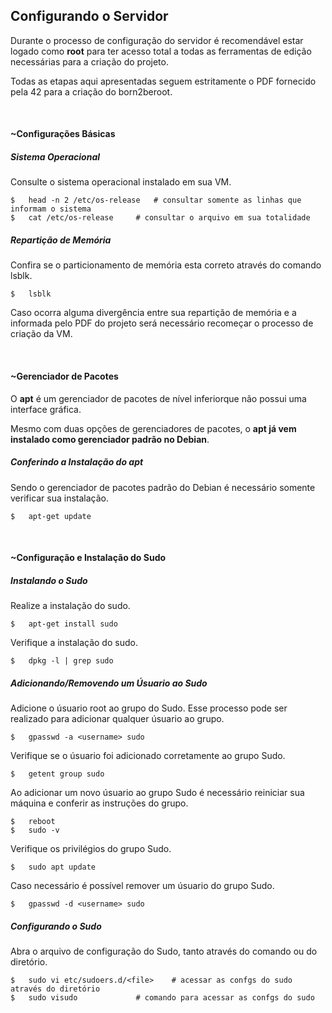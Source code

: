 ## Configurando o Servidor

<p>Durante o processo de configuração do servidor é recomendável estar logado como <b>root</b> para ter acesso total a todas as ferramentas de edição necessárias para a criação do projeto.</p>
<p>Todas as etapas aqui apresentadas seguem estritamente o PDF fornecido pela 42 para a criação do born2beroot.</p><br>

#### ~Configurações Básicas

##### Sistema Operacional

<p>Consulte o sistema operacional instalado em sua VM.</p>

```
$	head -n 2 /etc/os-release	# consultar somente as linhas que informam o sistema
$	cat /etc/os-release		# consultar o arquivo em sua totalidade
```

##### Repartição de Memória

<p>Confira se o particionamento de memória esta correto através do comando lsblk.</p>

```
$	lsblk
```

<p>Caso ocorra alguma divergência entre sua repartição de memória e a informada pelo PDF do projeto será necessário recomeçar o processo de criação da VM.</p><br>

#### ~Gerenciador de Pacotes

<p>O <b>apt</b> é um gerenciador de pacotes de nível inferiorque não possui uma interface gráfica.</p>
<p>Mesmo com duas opções de gerenciadores de pacotes, o <b>apt já vem instalado como gerenciador padrão no Debian</b>.</p>

##### Conferindo a Instalação do apt

<p>Sendo o gerenciador de pacotes padrão do Debian é necessário somente verificar sua instalação.</p>

```
$	apt-get update
```

<br>

#### ~Configuração e Instalação do Sudo

##### Instalando o Sudo

<p>Realize a instalação do sudo.</p>

```
$	apt-get install sudo
```

<p>Verifique a instalação do sudo.</p>

```
$	dpkg -l | grep sudo
```

##### Adicionando/Removendo um Úsuario ao Sudo

<p>Adicione o úsuario root ao grupo do Sudo. Esse processo pode ser realizado para adicionar qualquer úsuario ao grupo.</p>

```
$	gpasswd -a <username> sudo
```

<p>Verifique se o úsuario foi adicionado corretamente ao grupo Sudo.</p>

```
$	getent group sudo
```

<p>Ao adicionar um novo úsuario ao grupo Sudo é necessário reiniciar sua máquina e conferir as instruções do grupo.</p>

```
$	reboot
$	sudo -v
```

<p>Verifique os privilégios do grupo Sudo.</p>

```
$	sudo apt update
```

<p>Caso necessário é possível remover um úsuario do grupo Sudo.</p>

```
$	gpasswd -d <username> sudo
```

##### Configurando o Sudo

<p>Abra o arquivo de configuração do Sudo, tanto através do comando ou do diretório.</p>

```
$	sudo vi etc/sudoers.d/<file>	# acessar as confgs do sudo através do diretório
$	sudo visudo				# comando para acessar as confgs do sudo
```
